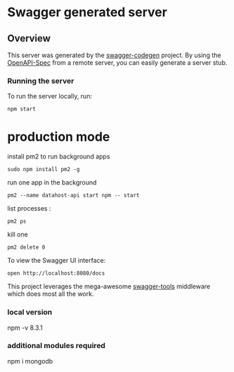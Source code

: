 # Swagger generated server

## Overview
This server was generated by the [swagger-codegen](https://github.com/swagger-api/swagger-codegen) project.  By using the [OpenAPI-Spec](https://github.com/OAI/OpenAPI-Specification) from a remote server, you can easily generate a server stub.

### Running the server
To run the server locally, run:

```
npm start
```

# production mode 
install pm2 to run background apps
```
sudo npm install pm2 -g
```

run one app in the background
```
pm2 --name datahost-api start npm -- start
```
list processes :
```
pm2 ps
```
kill one
```
pm2 delete 0
```

To view the Swagger UI interface:

```
open http://localhost:8080/docs
```

This project leverages the mega-awesome [swagger-tools](https://github.com/apigee-127/swagger-tools) middleware which does most all the work.

### local version 
npm -v
8.3.1


### additional modules required
npm i mongodb